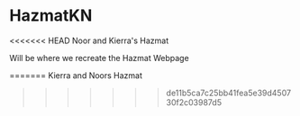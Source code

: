 # HazmatKN

<<<<<<< HEAD
Noor and Kierra's Hazmat

Will be where we recreate the Hazmat Webpage

=======
Kierra and Noors Hazmat
>>>>>>> de11b5ca7c25bb41fea5e39d450730f2c03987d5
